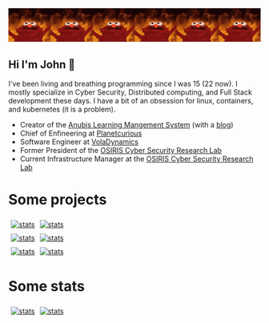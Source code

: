 <div style="display: flex; justify: center; justify-content: space-between;">
  <a href="https://github.com/wabscale">
    <img alt="flame" src="https://github.com/wabscale/wabscale/raw/master/flame-1.gif" width="height=128" />
  </a>
  <a href="https://github.com/wabscale">
    <img alt="flame" src="https://github.com/wabscale/wabscale/raw/master/flame-1.gif" width="height=128" />
  </a>
  <a href="https://github.com/wabscale">
    <img alt="flame" src="https://github.com/wabscale/wabscale/raw/master/flame-1.gif" width="height=128" />
  </a>
  <a href="https://github.com/wabscale">
    <img alt="flame" src="https://github.com/wabscale/wabscale/raw/master/flame-1.gif" width="height=128" />
  </a>
  <a href="https://github.com/wabscale">
    <img alt="flame" src="https://github.com/wabscale/wabscale/raw/master/flame-1.gif" width="height=128" />
  </a>
  <a href="https://github.com/wabscale">
    <img alt="flame" src="https://github.com/wabscale/wabscale/raw/master/flame-1.gif" width="height=128" />
  </a>
</div>


## Hi I'm John 👋

I've been living and breathing programming since I was 15 (22 now). I mostly specialize in Cyber Security, Distributed computing, and Full Stack development these days. I have a bit of an obsession for linux, containers, and kubernetes (it is a problem).

- Creator of the [Anubis Learning Mangement System](https://github.com/GusSand/Anubis) (with a [blog](https://anubis.osiris.services/blog))
- Chief of Enfineering at [Planetcurious](https://www.planetcurious.me/)
- Software Engineer at [VolaDynamics](https://voladynamics.com)
- Former President of the [OSIRIS Cyber Security Research Lab](https://www.osiris.cyber.nyu.edu)
- Current Infrastructure Manager at the [OSIRIS Cyber Security Research Lab](https://www.osiris.cyber.nyu.edu)

# Some projects

<div style="display: flex; flex-direction: row; justify: center;">
  <div style="padding: 5px">
    <a href="https://github.com/GusSands/Anubis">
      <img src="https://github-readme-stats.vercel.app/api/pin/?username=GusSand&repo=Anubis&theme=dark" alt="stats" />
    </a>
  </div>
  <div style="padding: 5px">
    <a href="https://github.com/wabscale/bigsql">
      <img src="https://github-readme-stats.vercel.app/api/pin/?username=wabscale&repo=bigsql&theme=dark" alt="stats" />
    </a>
  </div>
</div>

<div style="display: flex; flex-direction: row; justify: center;">
  <div style="padding: 5px">
    <a href="https://github.com/wabscale/bigj.dev">
      <img src="https://github-readme-stats.vercel.app/api/pin/?username=wabscale&repo=bigj.dev&theme=dark" alt="stats" />
    </a>
  </div>
  <div style="padding: 5px">
    <a href="https://github.com/wabscale/ben_jerrys">
      <img src="https://github-readme-stats.vercel.app/api/pin/?username=wabscale&repo=ben_jerrys&theme=dark" alt="stats" />
    </a>
  </div>
</div>

<div style="display: flex; flex-direction: row; justify: center;">
  <div style="padding: 5px">
    <a href="https://github.com/wabscale/dots">
      <img src="https://github-readme-stats.vercel.app/api/pin/?username=wabscale&repo=dots&theme=dark" alt="stats" />
    </a>
  </div>
  <div style="padding: 5px">
    <a href="https://github.com/wabscale/dockerfiles">
      <img src="https://github-readme-stats.vercel.app/api/pin/?username=wabscale&repo=dockerfiles&theme=dark" alt="stats" />
    </a>
  </div>
</div>

# Some stats

<div style="display: flex; flex-direction: row; justify: center;">
  <div style="padding: 5px">
    <a href="https://github.com/wabscale">
      <img src="https://github-readme-stats.vercel.app/api?username=wabscale&show_icons=true&theme=dark&hide=stars&hide_title=true" alt="stats" />
    </a>
  </div>
  <div style="padding: 5px">
    <a href="https://github.com/wabscale">
      <img src="https://github-readme-stats.vercel.app/api/top-langs/?username=wabscale&layout=compact&theme=dark&hide_title=true" alt="stats" />
    </a>
  </div>
</div>

